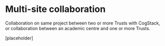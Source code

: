 # Multi-site collaboration

Collaboration on same project between two or more Trusts with CogStack, or collaboration between an academic centre and one or more Trusts.

[placeholder]
